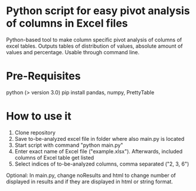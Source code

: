# Python script for easy pivot analysis of columns in Excel files
Python-based tool to make column specific pivot analysis of columns of excel tables. Outputs tables of distribution of values, absolute amount of values and percentage. Usable through command line.

# Pre-Requisites
python (> version 3.0)
pip install pandas, numpy, PrettyTable

# How to use it
1. Clone repository
2. Save to-be-analyzed excel file in folder where also main.py is located
3. Start script with command "python main.py"
4. Enter exact name of Excel file ("example.xlsx"). Afterwards, included columns of Excel table get listed
5. Select indices of to-be-analyzed columns, comma separated ("2, 3, 6")

Optional: In main.py, change noResults and html to change number of displayed in results and if they are displayed in html or string format.
